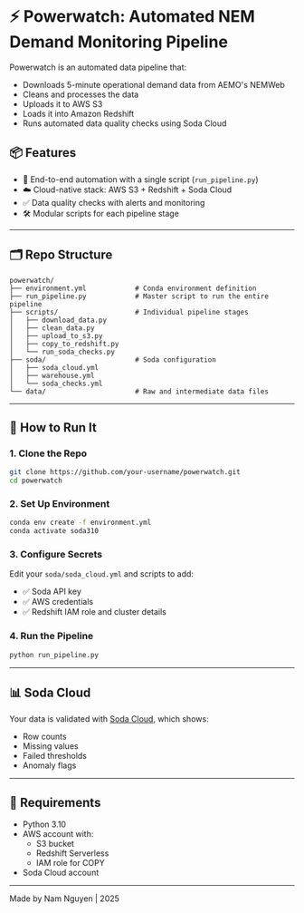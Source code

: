 # ⚡ Powerwatch: Automated NEM Demand Monitoring Pipeline

Powerwatch is an automated data pipeline that:
- Downloads 5-minute operational demand data from AEMO's NEMWeb
- Cleans and processes the data
- Uploads it to AWS S3
- Loads it into Amazon Redshift
- Runs automated data quality checks using Soda Cloud

## 📦 Features

- 🔄 End-to-end automation with a single script (`run_pipeline.py`)
- ☁️ Cloud-native stack: AWS S3 + Redshift + Soda Cloud
- ✅ Data quality checks with alerts and monitoring
- 🛠 Modular scripts for each pipeline stage

---

## 🗂 Repo Structure

```
powerwatch/
├── environment.yml            # Conda environment definition
├── run_pipeline.py            # Master script to run the entire pipeline
├── scripts/                   # Individual pipeline stages
│   ├── download_data.py
│   ├── clean_data.py
│   ├── upload_to_s3.py
│   ├── copy_to_redshift.py
│   └── run_soda_checks.py
├── soda/                      # Soda configuration
│   ├── soda_cloud.yml
│   ├── warehouse.yml
│   └── soda_checks.yml
└── data/                      # Raw and intermediate data files
```

---

## 🚀 How to Run It

### 1. Clone the Repo

```bash
git clone https://github.com/your-username/powerwatch.git
cd powerwatch
```

### 2. Set Up Environment

```bash
conda env create -f environment.yml
conda activate soda310
```

### 3. Configure Secrets

Edit your `soda/soda_cloud.yml` and scripts to add:
- ✅ Soda API key
- ✅ AWS credentials
- ✅ Redshift IAM role and cluster details

### 4. Run the Pipeline

```bash
python run_pipeline.py
```

---

## 📊 Soda Cloud

Your data is validated with [Soda Cloud](https://beta.soda.io), which shows:
- Row counts
- Missing values
- Failed thresholds
- Anomaly flags

---

## 📌 Requirements

- Python 3.10
- AWS account with:
  - S3 bucket
  - Redshift Serverless
  - IAM role for COPY
- Soda Cloud account

---

Made by Nam Nguyen | 2025
